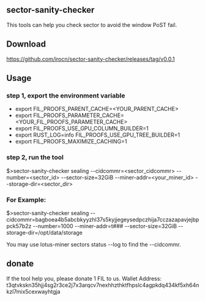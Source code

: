 ## sector-sanity-checker

This tools can help you check sector to avoid the window PoST fail.

## Download

https://github.com/irocn/sector-sanity-checker/releases/tag/v0.0.1

## Usage
### step 1, export the environment variable
 - export FIL_PROOFS_PARENT_CACHE=<YOUR_PARENT_CACHE>
 - export FIL_PROOFS_PARAMETER_CACHE=<YOUR_FIL_PROOFS_PARAMETER_CACHE>
 - export FIL_PROOFS_USE_GPU_COLUMN_BUILDER=1 
 - export RUST_LOG=info FIL_PROOFS_USE_GPU_TREE_BUILDER=1 
 - export FIL_PROOFS_MAXIMIZE_CACHING=1
### step 2, run the tool 
$>sector-sanity-checker sealing --cidcommr=<sector_cidcommr>  --number=<sector_id> --sector-size=32GiB --miner-addr=<your_miner_id> --storage-dir=<sector_dir> 

### For Example:

$>sector-sanity-checker sealing --cidcommr=bagboea4b5abcbkyyzhl37s5kyjjegeysedpczhija7cczazapavjejbppck57b2z --number=1000 --miner-addr=t### --sector-size=32GiB --storage-dir=/opt/data/storage

You may use lotus-miner sectors status --log <sector-id> to find the --cidcommr. 

## donate
If the tool help you, please donate 1 FIL to us.
Wallet Address: t3qtvkskn35hjj4sg2r3ce2j7x3arqcv7nexhhzthktfhpslc4agpkdq434kf5xh64nkzl7mix5cexwayhtgja  
